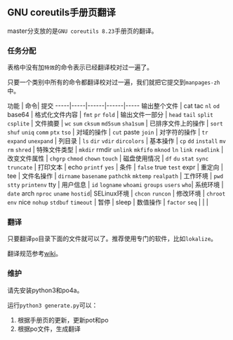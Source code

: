 ## GNU coreutils手册页翻译

master分支放的是`GNU coreutils 8.23`手册页的翻译。

### 任务分配
表格中没有加`特效`的命令表示已经翻译校对过一遍了。

只要一个类别中所有的命令都翻译校对过一遍，我们就把它提交到`manpages-zh`中。

功能 | 命令| 提交
-----|-----|------|------|-----
输出整个文件 | cat tac `nl` `od` base64 |
格式化文件内容 | `fmt` `pr` `fold` |
输出文件一部分 | `head` `tail` `split` `csplite` |
文件摘要 | `wc` `sum` `cksum` `md5sum` `sha1sum` |
已排序文件上的操作 | `sort` `shuf` `uniq` `comm` `ptx` `tso` |
对域的操作 | `cut` paste `join` |
对字符的操作 | `tr` `expand` `unexpand` |
列目录 | `ls` `dir` `vdir` `dircolors` |
基本操作 | `cp` `dd` `install` `mv` `rm` `shred` |
特殊文件类型 | `mkdir` rmdir `unlink` `mkfifo` `mknod` `ln` `link` `readlink` |
改变文件属性 | `chgrp` `chmod` `chown` `touch` |
磁盘使用情况 | `df` `du` `stat` `sync` `truncate` |
打印文本 | echo `printf` `yes` |
条件 | `false` true `test` expr |
重定向 | tee |
文件名操作 | `dirname` `basename` `pathchk` `mktemp` `realpath` |
工作环境 | `pwd` `stty` `printenv` tty |
用户信息 | `id` `logname` `whoami` `groups` `users` `who`|
系统环境 | `date` arch `nproc` `uname` `hostid`|
SELinux环境 | `chcon` `runcon` |
修改环境 | `chroot` `env` nice `nohup` `stdbuf` `timeout` |
暂停 | sleep |
数值操作 | `factor` `seq` | | | 


### 翻译
只要翻译`po`目录下面的文件就可以了。推荐使用专门的软件，比如`lokalize`。

翻译规范参考[wiki](https://github.com/man-pages-zh/wiki/wiki/%E7%BF%BB%E8%AF%91%E8%A7%84%E8%8C%83)。

### 维护
请先安装python3和po4a。

运行`python3 generate.py`可以：

1. 根据手册页的更新，更新pot和po
2. 根据po文件，生成翻译
